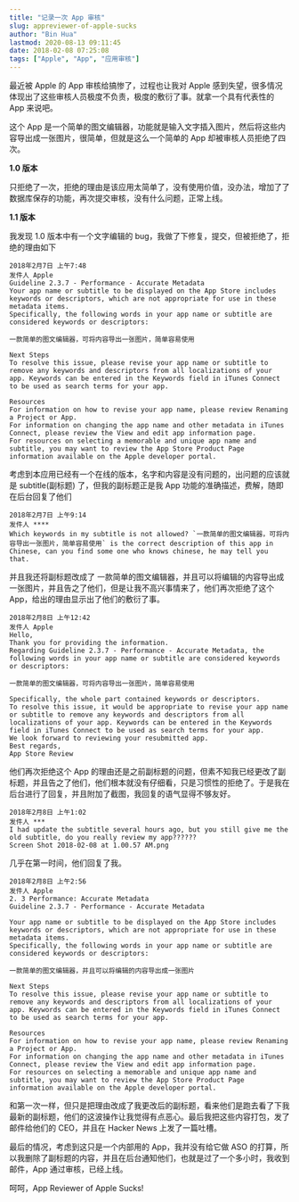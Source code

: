 ```yaml
---
title: "记录一次 App 审核"
slug: appreviewer-of-apple-sucks
author: "Bin Hua"
lastmod: 2020-08-13 09:11:45
date: 2018-02-08 07:25:08
tags: ["Apple", "App", "应用审核"]
---
```


最近被 Apple 的 App 审核给搞惨了，过程也让我对 Apple 感到失望，很多情况体现出了这些审核人员极度不负责，极度的敷衍了事。就拿一个具有代表性的 App 来说吧。

这个 App 是一个简单的图文编辑器，功能就是输入文字插入图片，然后将这些内容导出成一张图片，很简单，但就是这么一个简单的 App 却被审核人员拒绝了四次。

**1.0 版本**

只拒绝了一次，拒绝的理由是该应用太简单了，没有使用价值，没办法，增加了了数据库保存的功能，再次提交审核，没有什么问题，正常上线。

**1.1 版本**

我发现 1.0 版本中有一个文字编辑的 bug，我做了下修复，提交，但被拒绝了，拒绝的理由如下

```
2018年2月7日 上午7:48
发件人 Apple
Guideline 2.3.7 - Performance - Accurate Metadata
Your app name or subtitle to be displayed on the App Store includes keywords or descriptors, which are not appropriate for use in these metadata items.
Specifically, the following words in your app name or subtitle are considered keywords or descriptors:

一款简单的图文编辑器，可将内容导出一张图片，简单容易使用

Next Steps
To resolve this issue, please revise your app name or subtitle to remove any keywords and descriptors from all localizations of your app. Keywords can be entered in the Keywords field in iTunes Connect to be used as search terms for your app.

Resources
For information on how to revise your app name, please review Renaming a Project or App.
For information on changing the app name and other metadata in iTunes Connect, please review the View and edit app information page.
For resources on selecting a memorable and unique app name and subtitle, you may want to review the App Store Product Page information available on the Apple developer portal.
```

考虑到本应用已经有一个在线的版本，名字和内容是没有问题的，出问题的应该就是 subtitle(副标题) 了，但我的副标题正是我 App 功能的准确描述，费解，随即在后台回复了他们

```
2018年2月7日 上午9:14
发件人 ****
Which keywords in my subtitle is not allowed? `一款简单的图文编辑器，可将内容导出一张图片，简单容易使用` is the correct description of this app in Chinese, can you find some one who knows chinese, he may tell you that.
```

并且我还将副标题改成了 一款简单的图文编辑器，并且可以将编辑的内容导出成一张图片，并且告之了他们，但是让我不高兴事情来了，他们再次拒绝了这个 App，给出的理由显示出了他们的敷衍了事。

```
2018年2月8日 上午12:42
发件人 Apple
Hello,
Thank you for providing the information.
Regarding Guideline 2.3.7 - Performance - Accurate Metadata, the following words in your app name or subtitle are considered keywords or descriptors:

一款简单的图文编辑器，可将内容导出一张图片，简单容易使用

Specifically, the whole part contained keywords or descriptors.
To resolve this issue, it would be appropriate to revise your app name or subtitle to remove any keywords and descriptors from all localizations of your app. Keywords can be entered in the Keywords field in iTunes Connect to be used as search terms for your app.
We look forward to reviewing your resubmitted app.
Best regards,
App Store Review
```

他们再次拒绝这个 App 的理由还是之前副标题的问题，但素不知我已经更改了副标题，并且告之了他们，他们根本就没有仔细看，只是习惯性的拒绝了。于是我在后台进行了回复，并且附加了截图，我回复的语气显得不够友好。

```
2018年2月8日 上午1:02
发件人 ***
I had update the subtitle several hours ago, but you still give me the old subtitle, do you really review my app??????
Screen Shot 2018-02-08 at 1.00.57 AM.png
```

几乎在第一时间，他们回复了我。

```
2018年2月8日 上午2:56
发件人 Apple
2. 3 Performance: Accurate Metadata
Guideline 2.3.7 - Performance - Accurate Metadata

Your app name or subtitle to be displayed on the App Store includes keywords or descriptors, which are not appropriate for use in these metadata items.
Specifically, the following words in your app name or subtitle are considered keywords or descriptors:

一款简单的图文编辑器，并且可以将编辑的内容导出成一张图片

Next Steps
To resolve this issue, please revise your app name or subtitle to remove any keywords and descriptors from all localizations of your app. Keywords can be entered in the Keywords field in iTunes Connect to be used as search terms for your app.

Resources
For information on how to revise your app name, please review Renaming a Project or App.
For information on changing the app name and other metadata in iTunes Connect, please review the View and edit app information page.
For resources on selecting a memorable and unique app name and subtitle, you may want to review the App Store Product Page information available on the Apple developer portal.
```

和第一次一样，但只是把理由改成了我更改后的副标题，看来他们是跑去看了下我最新的副标题，他们的这波操作让我觉得有点恶心。最后我把这些内容打包，发了邮件给他们的 CEO，并且在 Hacker News 上发了一篇吐槽。

最后的情况，考虑到这只是一个内部用的 App，我并没有给它做 ASO 的打算，所以我删除了副标题的内容，并且在后台通知他们，也就是过了一个多小时，我收到邮件，App 通过审核，已经上线。

呵呵，App Reviewer of Apple Sucks!